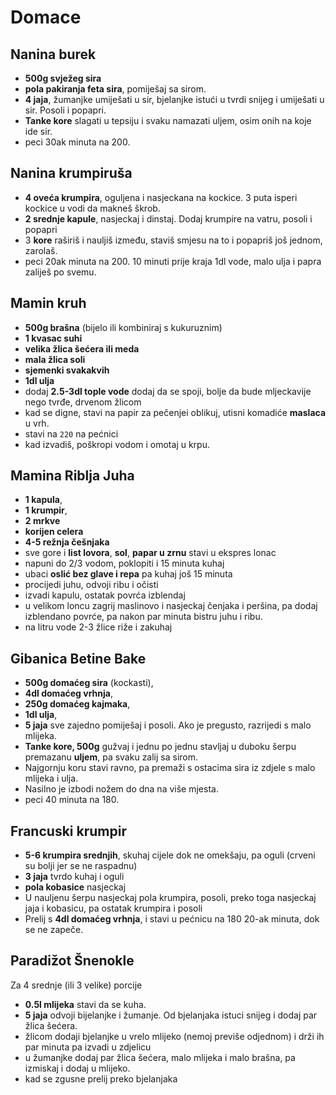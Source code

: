 # Domace

## Nanina burek
* **500g svježeg sira**
* **pola pakiranja feta sira**, pomiješaj sa sirom.
* **4 jaja**, žumanjke umiješati u sir, bjelanjke istući u tvrdi snijeg i umiješati u sir. Posoli i popapri.
* **Tanke kore** slagati u tepsiju i svaku namazati uljem, osim onih na koje ide sir.
* peci 30ak minuta na 200.


## Nanina krumpiruša
* **4 oveća krumpira**, oguljena i nasjeckana na kockice. 3 puta isperi kockice u vodi da makneš škrob.
* **2 srednje kapule**, nasjeckaj i dinstaj. Dodaj krumpire na vatru, posoli i popapri
* 3 **kore** raširiš i nauljiš između, staviš smjesu na to i popapriš još jednom, zarolaš.
* peci 20ak minuta na 200. 10 minuti prije kraja 1dl vode, malo ulja i papra zaliješ po svemu.


## Mamin kruh
* **500g brašna** (bijelo ili kombiniraj s kukuruznim)
* **1 kvasac suhi**
* **velika žlica šećera ili meda**
* **mala žlica soli**
* **sjemenki svakakvih**
* **1dl ulja**
* dodaj **2.5-3dl tople vode** dodaj da se spoji, bolje da bude mljeckavije nego tvrđe, drvenom žlicom
* kad se digne, stavi na papir za pečenjei oblikuj, utisni komadiće **maslaca** u vrh.
* stavi na `220` na pećnici
* kad izvadiš, poškropi vodom i omotaj u krpu.


## Mamina Riblja Juha
* **1 kapula**,
* **1 krumpir**,
* **2 mrkve**
* **korijen celera**
* **4-5 režnja češnjaka**
* sve gore i **list lovora**, **sol**, **papar u zrnu** stavi u ekspres lonac
* napuni do 2/3 vodom, poklopiti i 15 minuta kuhaj
* ubaci **oslić bez glave i repa** pa kuhaj još 15 minuta
* procijedi juhu, odvoji ribu i očisti
* izvadi kapulu, ostatak povrća izblendaj
* u velikom loncu zagrij maslinovo i nasjeckaj čenjaka i peršina, pa dodaj izblendano povrće, pa nakon par minuta bistru juhu i ribu.
* na litru vode 2-3 žlice riže i zakuhaj


## Gibanica Betine Bake
* **500g domaćeg sira** (kockasti),
* **4dl domaćeg vrhnja**,
* **250g domaćeg kajmaka**,
* **1dl ulja**,
* **5 jaja** sve zajedno pomiješaj i posoli. Ako je pregusto, razrijedi s malo mlijeka.
* **Tanke kore, 500g** gužvaj i jednu po jednu stavljaj u duboku šerpu premazanu **uljem**, pa svaku zalij sa sirom.
* Najgornju koru stavi ravno, pa premaži s ostacima sira iz zdjele s malo mlijeka i ulja.
* Nasilno je izbodi nožem do dna na više mjesta.
* peci 40 minuta na 180.


## Francuski krumpir
* **5-6 krumpira srednjih**, skuhaj cijele dok ne omekšaju, pa oguli (crveni su bolji jer se ne raspadnu)
* **3 jaja** tvrdo kuhaj i oguli
* **pola kobasice** nasjeckaj
* U nauljenu šerpu nasjeckaj pola krumpira, posoli, preko toga nasjeckaj jaja i kobasicu, pa ostatak krumpira i posoli
* Prelij s **4dl domaćeg vrhnja**, i stavi u pećnicu na 180 20-ak minuta, dok se ne zapeče.


## Paradižot Šnenokle
Za 4 srednje (ili 3 velike) porcije
* **0.5l mlijeka** stavi da se kuha.
* **5 jaja** odvoji bijelanjke i žumanje. Od bjelanjaka istuci snijeg i dodaj par žlica šećera.
* žlicom dodaji bjelanjke u vrelo mlijeko (nemoj previše odjednom) i drži ih par minuta pa izvadi u zdjelicu
* u žumanjke dodaj par žlica šećera, malo mlijeka i malo brašna, pa izmiskaj i dodaj u mlijeko.
* kad se zgusne prelij preko bjelanjaka
